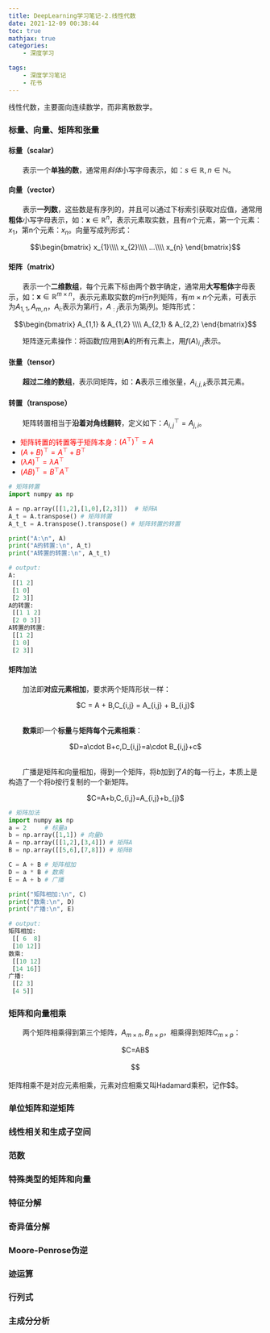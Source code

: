 ```yaml
---
title: DeepLearning学习笔记-2.线性代数
date: 2021-12-09 00:38:44
toc: true
mathjax: true
categories:
    - 深度学习

tags:
    - 深度学习笔记
    - 花书
---
```


线性代数，主要面向连续数学，而非离散数学。

<!--more-->

### 标量、向量、矩阵和张量

#### 标量（scalar）

&emsp;&emsp;表示一个**单独的数**，通常用*斜体*小写字母表示，如：$\mathit{s}\in \mathbb{R},\mathit{n}\in \mathbb{N}$。

#### 向量（vector）
&emsp;&emsp;表示**一列数**，这些数是有序列的，并且可以通过下标索引获取对应值，通常用**粗体**小写字母表示，如：$\mathbf{x}\in \mathbb{R}^{n}$，表示元素取实数，且有$n$个元素，第一个元素：$x_{1}$，第n个元素：$x_{n}$。向量写成列形式：

$$\begin{bmatrix}
x_{1}\\\\
x_{2}\\\\
...\\\\
x_{n}
\end{bmatrix}$$

#### 矩阵（matrix）

&emsp;&emsp;表示一个**二维数组**，每个元素下标由两个数字确定，通常用**大写粗体**字母表示，如：$\mathbf{x}\in \mathbb{R}^{m\times n}$，表示元素取实数的$m$行$n$列矩阵，有$m\times n$个元素，可表示为$A_{1,1},A_{m,n}$，$A_{i:}$表示为第$i$行，$A_{:j}$表示为第$j$列。矩阵形式：

$$\begin{bmatrix}
A_{1,1} & A_{1,2} \\\\
A_{2,1} & A_{2,2}
\end{bmatrix}$$

&emsp;&emsp;矩阵逐元素操作：将函数$f$应用到**A**的所有元素上，用$f(A)_{i,j}$表示。

#### 张量（tensor）

&emsp;&emsp;**超过二维的数组**，表示同矩阵，如：**A**表示三维张量，$A_{i,j,k}$表示其元素。

#### 转置（transpose）

&emsp;&emsp;矩阵转置相当于**沿着对角线翻转**，定义如下：$A_{i,j}^{\top } = A_{j,i}$。
* <font color="#ff0000">矩阵转置的转置等于矩阵本身：$\left ( A^{\top} \right )^{\top} = A$</font>
* <font color="#ff0000">$(A+B)^{\top} = A^{\top} + B^{\top}$</font>
* <font color="#ff0000">$(\lambda A)^{\top} = \lambda A^{\top}$</font>
* <font color="#ff0000">$(AB)^{\top} = B^{\top}A^{\top}$</font>

```python
# 矩阵转置
import numpy as np

A = np.array([[1,2],[1,0],[2,3]])  # 矩阵A
A_t = A.transpose() # 矩阵转置
A_t_t = A.transpose().transpose() # 矩阵转置的转置

print("A:\n", A)
print("A的转置:\n", A_t)
print("A转置的转置:\n", A_t_t)

# output:
A:
 [[1 2]
 [1 0]
 [2 3]]
A的转置:
 [[1 1 2]
 [2 0 3]]
A转置的转置:
 [[1 2]
 [1 0]
 [2 3]]
```

#### 矩阵加法

&emsp;&emsp;加法即**对应元素相加**，要求两个矩阵形状一样：</br>
<center>$C = A + B,C_{i,j} = A_{i,j} + B_{i,j}$</center></br>

&emsp;&emsp;**数乘**即一个**标量**与**矩阵每个元素相乘**：</br>
<center>$D=a\cdot B+c,D_{i,j}=a\cdot B_{i,j}+c$</center></br>

&emsp;&emsp;广播是矩阵和向量相加，得到一个矩阵，将$b$加到了$A$的每一行上，本质上是构造了一个将$b$按行复制的一个新矩阵。</br>
<center>$C=A+b,C_{i,j}=A_{i,j}+b_{j}$</center>

```python
# 矩阵加法
import numpy as np 
a = 2     # 标量a
b = np.array([1,1]) # 向量b
A = np.array([[1,2],[3,4]]) # 矩阵A
B = np.array([[5,6],[7,8]]) # 矩阵B

C = A + B # 矩阵相加
D = a * B # 数乘
E = A + b # 广播

print("矩阵相加:\n", C)
print("数乘:\n", D)
print("广播:\n", E)

# output:
矩阵相加:
 [[ 6  8]
 [10 12]]
数乘:
 [[10 12]
 [14 16]]
广播:
 [[2 3]
 [4 5]]
```

### 矩阵和向量相乘

&emsp;&emsp;两个矩阵相乘得到第三个矩阵，$A_{m\times n},B_{n\times p}$，相乘得到矩阵$C_{m\times p}$：
<center>$C=AB$</center></br>
<center>$$</center></br>
矩阵相乘不是对应元素相乘，元素对应相乘又叫Hadamard乘积，记作$$。

### 单位矩阵和逆矩阵

### 线性相关和生成子空间

### 范数

### 特殊类型的矩阵和向量

### 特征分解

### 奇异值分解

### Moore-Penrose伪逆

### 迹运算

### 行列式

### 主成分分析
